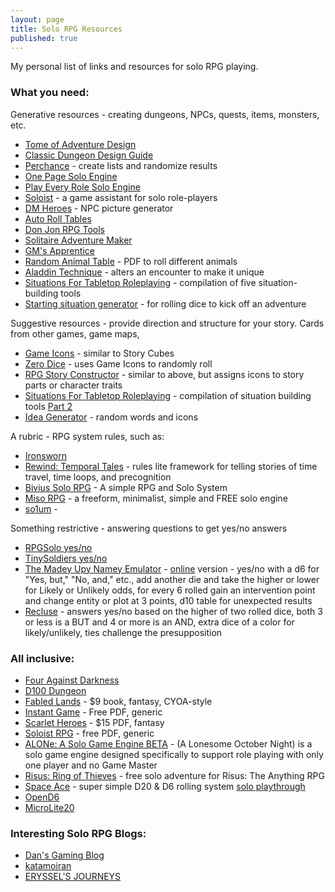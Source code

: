 ```yaml
---
layout: page
title: Solo RPG Resources
published: true
---
```


My personal list of links and resources for solo RPG playing.

### What you need:
Generative resources - creating dungeons, NPCs, quests, items, monsters, etc.  
- [Tome of Adventure Design](https://froggodgames.com/product/tome-of-adventure-design/)
- [Classic Dungeon Design Guide](https://www.drivethrurpg.com/product/202407/CASTLE-OLDSKULL--The-Classic-Dungeon-Design-Guide)
- [Perchance](https://perchance.org/welcome) - create lists and randomize results
- [One Page Solo Engine](https://inflatablestudios.itch.io/one-page-solo-engine)
- [Play Every Role Solo Engine](http://playeveryrole.com/SEapp.html)
- [Soloist](http://soloist.cyberealms.net/) - a game assistant for solo role-players
- [DM Heroes](http://www.dmheroes.com) - NPC picture generator
- [Auto Roll Tables](http://autorolltables.github.io/)
- [Don Jon RPG Tools](https://donjon.bin.sh/)
- [Solitaire Adventure Maker](https://codepen.io/horusofoz/full/ExjZGoP)
- [GM's Apprentice](http://jamesturneronline.net/game-masters-apprentice/)
- [Random Animal Table](https://img.fireden.net/tg/image/1534/46/1534463876423.pdf) - PDF to roll different animals
- [Aladdin Technique](http://battreps.blogspot.com/2014/07/alladin-technique.html) - alters an encounter to make it unique
- [Situations For Tabletop Roleplaying](https://levikornelsen.itch.io/situations1) - compilation of five situation-building tools
- [Starting situation generator](https://latenightzen.blogspot.com/2020/10/starting-situation-generator.html?m=1) - for rolling dice to kick off an adventure

Suggestive resources - provide direction and structure for your story.  Cards from other games, game maps, 
- [Game Icons](https://game-icons.net/) - similar to Story Cubes
- [Zero Dice](https://tangent-zero.com/zero_dice/zero_dice.htm) - uses Game Icons to randomly roll
- [RPG Story Constructor](http://www.lustigesrollenspiel.de/storyconstructor/) - similar to above, but assigns icons to story parts or character traits 
- [Situations For Tabletop Roleplaying](https://levikornelsen.itch.io/situations1) - compilation of situation building tools [Part 2](https://levikornelsen.itch.io/situations2)
- [Idea Generator](http://ideagenerator.creativitygames.net/) - random words and icons

A rubric - RPG system rules, such as: 
- [Ironsworn](https://www.ironswornrpg.com/)
- [Rewind: Temporal Tales](https://www.drivethrurpg.com/product/180407/Rewind-Temporal-Tales) - rules lite framework for telling stories of time travel, time loops, and precognition
- [Bivius Solo RPG](https://lostpangolin.wordpress.com/downloads/) - A simple RPG and Solo System
- [Miso RPG](https://www.dieheart.net/miso-v1/) - a freeform, minimalist, simple and FREE solo engine
- [so1um](https://brunobord.github.io/so1um/) - 

Something restrictive - answering questions to get yes/no answers
- [RPGSolo yes/no](https://www.rpgsolo.com/)
- [TinySoldiers yes/no](http://tinysolitarysoldiers.blogspot.com/2012/04/solo-rpg.html)
- [The Madey Upy Namey Emulator](https://homebrewery.naturalcrit.com/share/rkmo0t9k4Q) - [online](https://chartopia.d12dev.com/collection/620/) version - yes/no with a d6 for "Yes, but," "No, and," etc., add another die and take the higher or lower for Likely or Unlikely odds, for every 6 rolled gain an intervention point and change entity or plot at 3 points, d10 table for unexpected results
- [Recluse](https://gravenutterance.com/2019/03/24/recluse-solo-engine/) - answers yes/no based on the higher of two rolled dice, both 3 or less is a BUT and 4 or more is an AND, extra dice of a color for likely/unlikely, ties challenge the presupposition

### All inclusive:
- [Four Against Darkness](https://boardgamegeek.com/boardgame/197097/four-against-darkness)
- [D100 Dungeon](https://boardgamegeek.com/boardgame/237031/d100-dungeon)
- [Fabled Lands](https://www.amazon.com/Fabled-Lands-1-War-Torn-Kingdom/dp/095673720X) - $9 book,  fantasy, CYOA-style
- [Instant Game](https://www.nerdprideradio.com/Content/Downloads/InstantGame.pdf]) - Free PDF, generic
- [Scarlet Heroes](https://www.drivethrurpg.com/product/127180/Scarlet-Heroes) - $15 PDF, fantasy
- [Soloist RPG](https://drive.google.com/file/d/0B0W7DyELeCFcVUdDa3BpcmlVeFU/view) - free PDF, generic
- [ALONe: A Solo Game Engine BETA](https://www.drivethrurpg.com/product/168609/ALONe-A-Solo-Game-Engine-BETA) - (A Lonesome October Night) is a solo game engine designed specifically to support role playing with only one player and no Game Master
- [Risus: Ring of Thieves](https://www.drivethrurpg.com/product/172019/Risus-Ring-of-Thieves--A-Free-Fantasy-Solitaire-Adventure) - free solo adventure for Risus: The Anything RPG
- [Space Ace](https://p0rthos47.itch.io/space-aces) - super simple D20 & D6 rolling system [solo playthrough](https://docs.google.com/document/d/1RMsdSja7sLGf07HlTjTQT61yi4jgkpVklnqRrowti2c/edit)
- [OpenD6](https://ogc.rpglibrary.org/index.php?title=OpenD6)
- [MicroLite20](https://microlite20.org/)

### Interesting Solo RPG Blogs:
- [Dan's Gaming Blog](https://dansgamingblog.wordpress.com/)
- [katamoiran](https://exposit.github.io/katamoiran/solos.html)
- [ERYSSEL'S JOURNEYS](https://eryssel.blogspot.com/search/label/solo)
